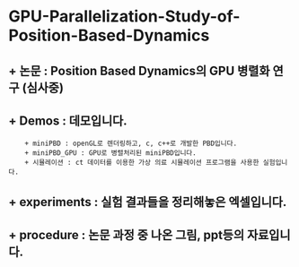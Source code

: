 # GPU-Parallelization-Study-of-Position-Based-Dynamics
## + 논문 : Position Based Dynamics의 GPU 병렬화 연구 (심사중)
## + Demos : 데모입니다. 
        + miniPBD : openGL로 렌더링하고, c, c++로 개발한 PBD입니다.
        + miniPBD_GPU : GPU로 병렬처리된 miniPBD입니다.
        + 시뮬레이션 : ct 데이터를 이용한 가상 의료 시뮬레이션 프로그램을 사용한 실험입니다.
        
        
## + experiments : 실험 결과들을 정리해놓은 엑셀입니다.

## + procedure : 논문 과정 중 나온 그림, ppt등의 자료입니다.

